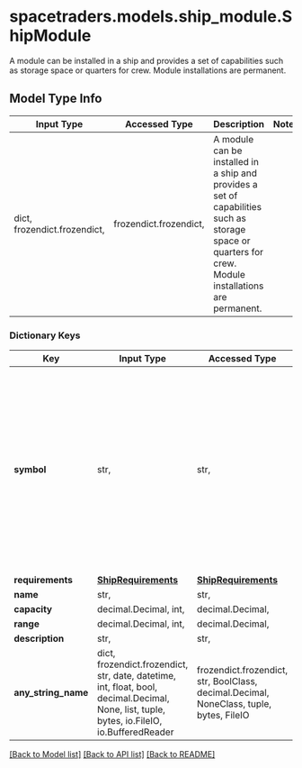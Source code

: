 # spacetraders.models.ship_module.ShipModule

A module can be installed in a ship and provides a set of capabilities such as storage space or quarters for crew. Module installations are permanent.

## Model Type Info
Input Type | Accessed Type | Description | Notes
------------ | ------------- | ------------- | -------------
dict, frozendict.frozendict,  | frozendict.frozendict,  | A module can be installed in a ship and provides a set of capabilities such as storage space or quarters for crew. Module installations are permanent. | 

### Dictionary Keys
Key | Input Type | Accessed Type | Description | Notes
------------ | ------------- | ------------- | ------------- | -------------
**symbol** | str,  | str,  |  | must be one of ["MODULE_MINERAL_PROCESSOR_I", "MODULE_CARGO_HOLD_I", "MODULE_CREW_QUARTERS_I", "MODULE_ENVOY_QUARTERS_I", "MODULE_PASSENGER_CABIN_I", "MODULE_MICRO_REFINERY_I", "MODULE_ORE_REFINERY_I", "MODULE_FUEL_REFINERY_I", "MODULE_SCIENCE_LAB_I", "MODULE_JUMP_DRIVE_I", "MODULE_JUMP_DRIVE_II", "MODULE_JUMP_DRIVE_III", "MODULE_WARP_DRIVE_I", "MODULE_WARP_DRIVE_II", "MODULE_WARP_DRIVE_III", "MODULE_SHIELD_GENERATOR_I", "MODULE_SHIELD_GENERATOR_II", ] 
**requirements** | [**ShipRequirements**](ShipRequirements.md) | [**ShipRequirements**](ShipRequirements.md) |  | 
**name** | str,  | str,  |  | 
**capacity** | decimal.Decimal, int,  | decimal.Decimal,  |  | [optional] 
**range** | decimal.Decimal, int,  | decimal.Decimal,  |  | [optional] 
**description** | str,  | str,  |  | [optional] 
**any_string_name** | dict, frozendict.frozendict, str, date, datetime, int, float, bool, decimal.Decimal, None, list, tuple, bytes, io.FileIO, io.BufferedReader | frozendict.frozendict, str, BoolClass, decimal.Decimal, NoneClass, tuple, bytes, FileIO | any string name can be used but the value must be the correct type | [optional]

[[Back to Model list]](../../README.md#documentation-for-models) [[Back to API list]](../../README.md#documentation-for-api-endpoints) [[Back to README]](../../README.md)


